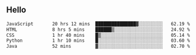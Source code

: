 ## Hello
<!--START_SECTION:waka-->

```txt
JavaScript       20 hrs 12 mins  ███████████████▓░░░░░░░░░   62.19 %
HTML             8 hrs 5 mins    ██████▒░░░░░░░░░░░░░░░░░░   24.92 %
CSS              1 hr 40 mins    █▒░░░░░░░░░░░░░░░░░░░░░░░   05.14 %
Python           1 hr 10 mins    █░░░░░░░░░░░░░░░░░░░░░░░░   03.60 %
Java             52 mins         ▓░░░░░░░░░░░░░░░░░░░░░░░░   02.70 %
```

<!--END_SECTION:waka-->
